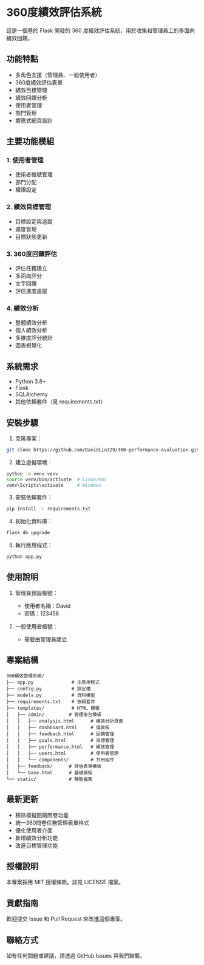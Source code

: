 # 360度績效評估系統

這是一個基於 Flask 開發的 360 度績效評估系統，用於收集和管理員工的多面向績效回饋。

## 功能特點

- 多角色支援（管理員、一般使用者）
- 360度績效評估表單
- 績效目標管理
- 績效回饋分析
- 使用者管理
- 部門管理
- 響應式網頁設計

## 主要功能模組

### 1. 使用者管理
- 使用者帳號管理
- 部門分配
- 權限設定

### 2. 績效目標管理
- 目標設定與追蹤
- 進度管理
- 目標狀態更新

### 3. 360度回饋評估
- 評估任務建立
- 多面向評分
- 文字回饋
- 評估進度追蹤

### 4. 績效分析
- 整體績效分析
- 個人績效分析
- 多維度評分統計
- 圖表視覺化

## 系統需求

- Python 3.8+
- Flask
- SQLAlchemy
- 其他依賴套件（見 requirements.txt）

## 安裝步驟

1. 克隆專案：
```bash
git clone https://github.com/DavidLin729/360-performance-evaluation.git
```

2. 建立虛擬環境：
```bash
python -m venv venv
source venv/bin/activate  # Linux/Mac
venv\Scripts\activate     # Windows
```

3. 安裝依賴套件：
```bash
pip install -r requirements.txt
```

4. 初始化資料庫：
```bash
flask db upgrade
```

5. 執行應用程式：
```bash
python app.py
```

## 使用說明

1. 管理員預設帳號：
   - 使用者名稱：David
   - 密碼：123456

2. 一般使用者帳號：
   - 需要由管理員建立

## 專案結構

```
360績效管理系統/
├── app.py              # 主應用程式
├── config.py           # 設定檔
├── models.py           # 資料模型
├── requirements.txt    # 依賴套件
├── templates/          # HTML 模板
│   ├── admin/         # 管理後台模板
│   │   ├── analysis.html      # 績效分析頁面
│   │   ├── dashboard.html     # 儀表板
│   │   ├── feedback.html      # 回饋管理
│   │   ├── goals.html         # 目標管理
│   │   ├── performance.html   # 績效管理
│   │   ├── users.html         # 使用者管理
│   │   └── components/        # 共用組件
│   ├── feedback/      # 評估表單模板
│   └── base.html      # 基礎模板
└── static/            # 靜態檔案
```

## 最新更新

- 移除模擬回饋問卷功能
- 統一360問卷任務管理表單格式
- 優化使用者介面
- 新增績效分析功能
- 改進目標管理功能

## 授權說明

本專案採用 MIT 授權條款。詳見 LICENSE 檔案。

## 貢獻指南

歡迎提交 Issue 和 Pull Request 來改進這個專案。

## 聯絡方式

如有任何問題或建議，請透過 GitHub Issues 與我們聯繫。 